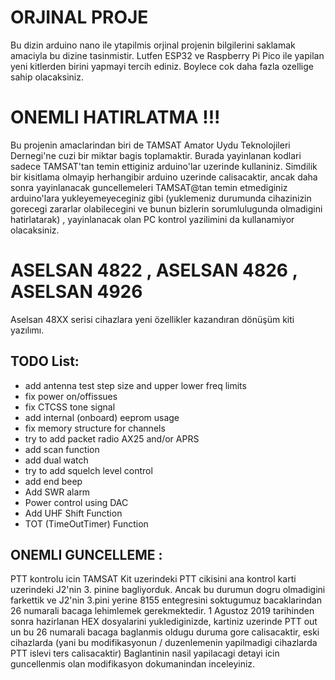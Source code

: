# ORJINAL PROJE
Bu dizin arduino nano ile ytapilmis orjinal projenin bilgilerini saklamak amaciyla bu dizine tasinmistir. Lutfen ESP32 ve Raspberry Pi Pico ile yapilan yeni kitlerden birini yapmayi tercih ediniz. Boylece cok daha fazla ozellige sahip olacaksiniz.

# ONEMLI HATIRLATMA !!!
Bu projenin amaclarindan biri de TAMSAT Amator Uydu Teknolojileri Dernegi'ne cuzi bir miktar bagis toplamaktir. Burada yayinlanan kodlari sadece TAMSAT'tan temin ettiginiz arduino'lar uzerinde kullaniniz. Simdilik bir kisitlama olmayip herhangibir arduino uzerinde calisacaktir, ancak daha sonra yayinlanacak guncellemeleri TAMSAT@tan temin etmediginiz arduino'lara yukleyemeyeceginiz gibi (yuklemeniz durumunda cihazinizin gorecegi zararlar olabilecegini ve bunun bizlerin sorumlulugunda olmadigini hatirlatarak) , yayinlanacak olan PC kontrol yazilimini da kullanamiyor olacaksiniz.

# ASELSAN 4822 , ASELSAN 4826 , ASELSAN 4926
Aselsan 48XX serisi cihazlara yeni özellikler kazandıran dönüşüm kiti yazılımı.


TODO List:
----------
- add antenna test step size and upper lower freq limits
- fix power on/offissues
- fix CTCSS tone signal
- add internal (onboard) eeprom usage
- fix memory structure for channels
- try to add packet radio AX25 and/or APRS
- add scan function
- add dual watch
- try to add squelch level control
- add end beep
- Add SWR alarm
- Power control using DAC 
- Add UHF Shift Function
- TOT (TimeOutTimer) Function

ONEMLI GUNCELLEME :
------------------
PTT kontrolu icin TAMSAT Kit uzerindeki PTT cikisini ana kontrol karti uzerindeki J2'nin 3. pinine bagliyorduk. Ancak bu durumun dogru olmadigini farkettik ve J2'nin 3.pini yerine 8155 entegresini soktugumuz bacaklarindan 26 numarali bacaga lehimlemek gerekmektedir.
1 Agustoz 2019 tarihinden sonra hazirlanan HEX dosyalarini yuklediginizde, kartiniz uzerinde PTT out un bu 26 numarali bacaga baglanmis oldugu duruma gore calisacaktir, eski cihazlarda (yani bu modifikasyonun / duzenlemenin yapilmadigi cihazlarda PTT islevi ters calisacaktir)
Baglantinin nasil yapilacagi detayi icin guncellenmis olan modifikasyon dokumanindan inceleyiniz.



